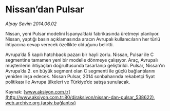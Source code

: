# Nissan’dan Pulsar

*Alpay Sevim 2014.06.02*

<div class="pNewsDetailMainContent" itemprop="articleBody">
 <p dir="LTR">
  Nissan, yeni Pulsar modelini İspanya’daki fabrikasında üretmeyi planlıyor. Nissan, yaptığı basın açıklamasında aracın Avrupalı kullanıcıların her türlü ihtiyacına cevap verecek özellikte olduğunu belirtti.
 </p>
 <p dir="LTR">
  Avrupa’da 5 kapılı hatchback pazarı bir hayli zorlu. Nissan, Pulsar ile C segmentine tamamen yeni bir modelle dönmeye çalışıyor. Araç, Avrupalı müşterilerin ihtiyaçları doğrultusunda tasarlanıp geliştirildi. Pulsar, Nissan’ın Avrupa’da 2. en büyük segment olan C segmenti ile güçlü bağlantılarını yeniden inşa edecek. Nissan Pulsar, 2014 sonbaharında rekabetçi fiyat politikası ile Avrupa ülkeleri ve Türkiye’de satışa sunulacak.
 </p>
</div>


Kaynak: [www.aksiyon.com.tr](http://www.aksiyon.com.tr:80/diraksiyon/nissan-dan-pulsar_538622), [web.archive.org (arşiv bağlantısı)](http://web.archive.org/web/20150717122604/http://www.aksiyon.com.tr:80/diraksiyon/nissan-dan-pulsar_538622)
